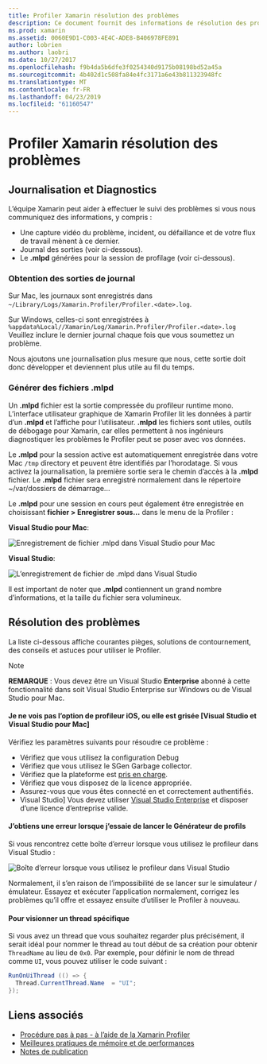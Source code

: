 ```yaml
---
title: Profiler Xamarin résolution des problèmes
description: Ce document fournit des informations de résolution des problèmes liées à la Xamarin Profiler. Il décrit les problèmes liés à la journalisation et diagnostics, l’IDE et d’autres rubriques.
ms.prod: xamarin
ms.assetid: 0060E9D1-C003-4E4C-ADE8-B406978FE891
author: lobrien
ms.author: laobri
ms.date: 10/27/2017
ms.openlocfilehash: f9b4da5b6dfe3f0254340d9175b08198bd52a45a
ms.sourcegitcommit: 4b402d1c508fa84e4fc3171a6e43b811323948fc
ms.translationtype: MT
ms.contentlocale: fr-FR
ms.lasthandoff: 04/23/2019
ms.locfileid: "61160547"
---
```

# <a name="xamarin-profiler-troubleshooting"></a>Profiler Xamarin résolution des problèmes

## <a name="logging-and-diagnostics"></a>Journalisation et Diagnostics

L’équipe Xamarin peut aider à effectuer le suivi des problèmes si vous nous communiquez des informations, y compris :

- Une capture vidéo du problème, incident, ou défaillance et de votre flux de travail mènent à ce dernier.
- Journal des sorties (voir ci-dessous).
- Le **.mlpd** générées pour la session de profilage (voir ci-dessous).

### <a name="getting-log-outputs"></a>Obtention des sorties de journal

Sur Mac, les journaux sont enregistrés dans `~/Library/Logs/Xamarin.Profiler/Profiler.<date>.log`.

Sur Windows, celles-ci sont enregistrées à `%appdata%Local//Xamarin/Log/Xamarin.Profiler/Profiler.<date>.log` Veuillez inclure le dernier journal chaque fois que vous soumettez un problème.

Nous ajoutons une journalisation plus mesure que nous, cette sortie doit donc développer et deviennent plus utile au fil du temps.

<a name="gen_mlpd" />

### <a name="generating-mlpd-files"></a>Générer des fichiers .mlpd

Un **.mlpd** fichier est la sortie compressée du profileur runtime mono. L’interface utilisateur graphique de Xamarin Profiler lit les données à partir d’un **.mlpd** et l’affiche pour l’utilisateur. **.mlpd** les fichiers sont utiles, outils de débogage pour Xamarin, car elles permettent à nos ingénieurs diagnostiquer les problèmes le Profiler peut se poser avec vos données.

Le **.mlpd** pour la session active est automatiquement enregistrée dans votre Mac `/tmp` directory et peuvent être identifiés par l’horodatage. Si vous activez la journalisation, la première sortie sera le chemin d’accès à la **.mlpd** fichier. Le **.mlpd** fichier sera enregistré normalement dans le répertoire ~/var/dossiers de démarrage...

Le **.mlpd** pour une session en cours peut également être enregistrée en choisissant **fichier > Enregistrer sous...** dans le menu de la Profiler :

**Visual Studio pour Mac**:

![](troubleshooting-images/image17.png "Enregistrement de fichier .mlpd dans Visual Studio pour Mac")

**Visual Studio**:

![](troubleshooting-images/image17-vs.png "L’enregistrement de fichier de .mlpd dans Visual Studio")

Il est important de noter que **.mlpd** contiennent un grand nombre d’informations, et la taille du fichier sera volumineux.

## <a name="troubleshooting"></a>Résolution des problèmes

La liste ci-dessous affiche courantes pièges, solutions de contournement, des conseils et astuces pour utiliser le Profiler.

> [!NOTE]
> **REMARQUE** : Vous devez être un Visual Studio **Enterprise** abonné à cette fonctionnalité dans soit Visual Studio Enterprise sur Windows ou de Visual Studio pour Mac.

#### <a name="i-cant-see-the-ios-profiler-option-or-it-is-greyed-out-visual-studio-and-visual-studio-for-mac"></a>Je ne vois pas l’option de profileur iOS, ou elle est grisée [Visual Studio et Visual Studio pour Mac]

Vérifiez les paramètres suivants pour résoudre ce problème :

- Vérifiez que vous utilisez la configuration Debug
- Vérifiez que vous utilisez le SGen Garbage collector.
- Vérifiez que la plateforme est [pris en charge](~/tools/profiler/index.md#Profiler_Support).
- Vérifiez que vous disposez de la licence appropriée.
- Assurez-vous que vous êtes connecté en et correctement authentifiés.
- Visual Studio] Vous devez utiliser [Visual Studio Enterprise](https://visualstudio.microsoft.com/vs/enterprise/) et disposer d’une licence d’entreprise valide.

#### <a name="i-get-an-error-when-i-try-to-launch-the-profiler"></a>J’obtiens une erreur lorsque j’essaie de lancer le Générateur de profils

Si vous rencontrez cette boîte d’erreur lorsque vous utilisez le profileur dans Visual Studio :

![](troubleshooting-images/error.png "Boîte d’erreur lorsque vous utilisez le profileur dans Visual Studio")

Normalement, il s’en raison de l’impossibilité de se lancer sur le simulateur / émulateur. Essayez et exécuter l’application normalement, corrigez les problèmes qu’il offre et essayez ensuite d’utiliser le Profiler à nouveau.

#### <a name="to-watch-a-specific-thread"></a>Pour visionner un thread spécifique

Si vous avez un thread que vous souhaitez regarder plus précisément, il serait idéal pour nommer le thread au tout début de sa création pour obtenir `ThreadName` au lieu de `0x0`. Par exemple, pour définir le nom de thread comme `UI`, vous pouvez utiliser le code suivant :

```csharp
RunOnUiThread (() => {
  Thread.CurrentThread.Name  = "UI";
});
```

## <a name="related-links"></a>Liens associés

- [Procédure pas à pas - à l’aide de la Xamarin Profiler](~/tools/profiler/index.md)
- [Meilleures pratiques de mémoire et de performances](~/cross-platform/deploy-test/memory-perf-best-practices.md)
- [Notes de publication](https://developer.xamarin.com/releases/profiler/preview/)
